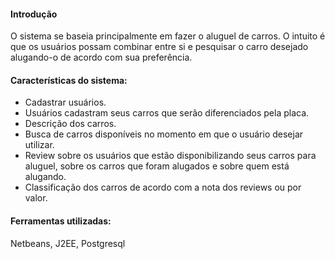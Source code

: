 <h4><b>Introdução</b></h4>
<p>O sistema se baseia principalmente em fazer o aluguel de carros. O intuito é que os usuários possam combinar entre si e pesquisar o carro desejado alugando-o de acordo com sua preferência.</p>
<h4><b>Características do sistema:</b></h4>
<p></p>
<ul>
    <li>Cadastrar usuários.</li>
    <li>Usuários cadastram seus carros que serão diferenciados pela placa.</li>
    <li>Descrição dos carros.</li>
    <li>Busca de carros disponíveis no momento em que o usuário desejar utilizar.</li>
    <li>Review sobre os usuários que estão disponibilizando seus carros para aluguel, sobre os carros que foram alugados e sobre quem está alugando.</li>
    <li>Classificação dos carros de acordo com a nota dos reviews ou por valor.</li>
</ul>
<h4><b>Ferramentas utilizadas:</b></h4>
<p>Netbeans, J2EE, Postgresql</p>
<p></p>
